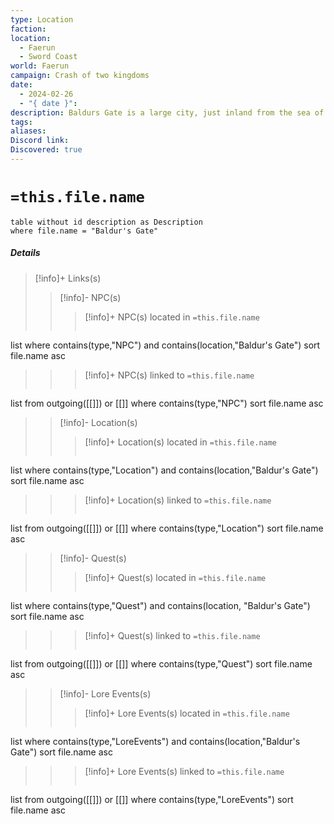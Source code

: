 ```yaml
---
type: Location
faction: 
location:
  - Faerun
  - Sword Coast
world: Faerun
campaign: Crash of two kingdoms
date:
  - 2024-02-26
  - "{ date }": 
description: Baldurs Gate is a large city, just inland from the sea of swords, with a busy harbour and a huge variety of people and shops within its walls. Separated into vastly different areas by these towering walls, there is clear lines between the social classes in the city. Those within the upper walls are mostly safe and protected, with the city guard watching keenly and keeping the peace. Outside the upper city, crime and poverty are rampant, especially in the outer city, where the poorest folk live, as well as those denied entry to the city proper.
tags: 
aliases: 
Discord link: 
Discovered: true
---
```

# `=this.file.name`
```dataview
table without id description as Description
where file.name = "Baldur's Gate"
```
##### Details




>[!info]+ Links(s) 
>>[!info]- NPC(s) 
>>>[!info]+ NPC(s) located in  `=this.file.name`
>>>```dataview
list 
where contains(type,"NPC") and  contains(location,"Baldur's Gate")
sort file.name asc
>>
>>>[!info]+ NPC(s) linked to `=this.file.name`
>>>```dataview
list from outgoing([[]]) or [[]]
where contains(type,"NPC")
sort file.name asc
>
>>[!info]- Location(s) 
>>>[!info]+ Location(s) located in `=this.file.name`
>>>```dataview
list 
where contains(type,"Location") and  contains(location,"Baldur's Gate")
sort file.name asc
>>
>>>[!info]+ Location(s) linked to `=this.file.name`
>>>```dataview
list from outgoing([[]]) or [[]]
where contains(type,"Location")
sort file.name asc
>
>>[!info]- Quest(s) 
>>>[!info]+ Quest(s) located in `=this.file.name`
>>>```dataview
list 
where contains(type,"Quest") and  contains(location, "Baldur's Gate")
sort file.name asc
>>
>>>[!info]+ Quest(s) linked to `=this.file.name`
>>>```dataview
list from outgoing([[]]) or [[]]
where contains(type,"Quest")
sort file.name asc
>
>>[!info]- Lore Events(s) 
>>>[!info]+ Lore Events(s) located in `=this.file.name`
>>>```dataview
list 
where contains(type,"LoreEvents") and  contains(location,"Baldur's Gate")
sort file.name asc
>>
>>>[!info]+ Lore Events(s) linked to `=this.file.name`
>>>```dataview
list from outgoing([[]]) or [[]]
where contains(type,"LoreEvents")
sort file.name asc